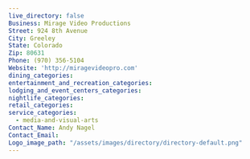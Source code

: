 ```yaml
---
live_directory: false
Business: Mirage Video Productions
Street: 924 8th Avenue
City: Greeley
State: Colorado
Zip: 80631
Phone: (970) 356-5104
Website: 'http://miragevideopro.com'
dining_categories:
entertainment_and_recreation_categories:
lodging_and_event_centers_categories:
nightlife_categories:
retail_categories:
service_categories:
  - media-and-visual-arts
Contact_Name: Andy Nagel
Contact_Email:
Logo_image_path: "/assets/images/directory/directory-default.png"
---
```



